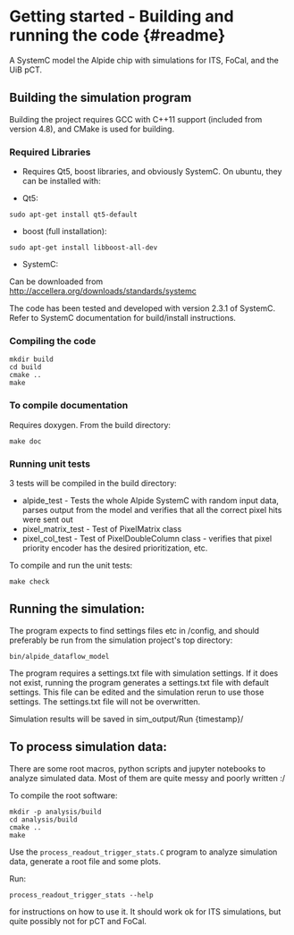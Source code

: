 # Getting started - Building and running the code {#readme}

A SystemC model the Alpide chip with simulations for ITS, FoCal, and the UiB pCT.

## Building the simulation program

Building the project requires GCC with C++11 support (included from version 4.8), and CMake is used for building.

### Required Libraries
- Requires Qt5, boost libraries, and obviously SystemC. On ubuntu, they can be installed with:

- Qt5:
```
sudo apt-get install qt5-default
```

-  boost (full installation):
```
sudo apt-get install libboost-all-dev
```

- SystemC:

Can be downloaded from http://accellera.org/downloads/standards/systemc

The code has been tested and developed with version 2.3.1 of SystemC. Refer to SystemC documentation for build/install instructions.


### Compiling the code

```
mkdir build
cd build
cmake ..
make
```

### To compile documentation
Requires doxygen. From the build directory:

```
make doc
```


### Running unit tests
3 tests will be compiled in the build directory:
* alpide_test - Tests the whole Alpide SystemC with random input data, parses output from the model and verifies that all the correct pixel hits were sent out
* pixel_matrix_test - Test of PixelMatrix class
* pixel_col_test - Test of PixelDoubleColumn class - verifies that pixel priority encoder has the desired prioritization, etc.

To compile and run the unit tests:

```
make check
```

## Running the simulation:

The program expects to find settings files etc in <current working directory>/config, and should preferably be run from the simulation project's top directory:

```
bin/alpide_dataflow_model
```

The program requires a settings.txt file with simulation settings. If it does not exist, running the program generates a settings.txt file with default settings. This file can be edited and the simulation rerun to use those settings. The settings.txt file will not be overwritten.

Simulation results will be saved in sim_output/Run {timestamp}/


## To process simulation data:

There are some root macros, python scripts and jupyter notebooks to analyze simulated data. Most of them are quite messy and poorly written :/

To compile the root software:
```
mkdir -p analysis/build
cd analysis/build
cmake ..
make
```

Use the `process_readout_trigger_stats.C` program to analyze simulation data, generate a root file and some plots.

Run:
```
process_readout_trigger_stats --help
```
for instructions on how to use it. It should work ok for ITS simulations, but quite possibly not for pCT and FoCal.
